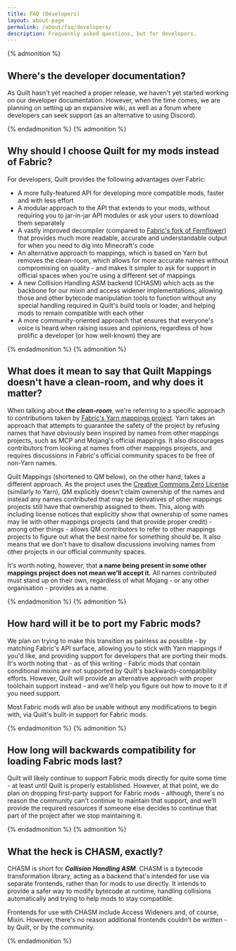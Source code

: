 ```yaml
---
title: FAQ (Developers)
layout: about-page
permalink: /about/faq/developers/
description: Frequently asked questions, but for developers.
---
```


{% admonition %}

## Where's the developer documentation?

As Quilt hasn't yet reached a proper release, we haven't yet started working on our developer documentation. However,
when the time comes, we are planning on setting up an expansive wiki, as well as a forum where developers can seek
support (as an alternative to using Discord).

{% endadmonition %}
{% admonition %}

## Why should I choose Quilt for my mods instead of Fabric?

For developers, Quilt provides the following advantages over Fabric:

* A more fully-featured API for developing more compatible mods, faster and with less effort
* A modular approach to the API that extends to your mods, without requiring you to jar-in-jar API modules or ask your
  users to download them separately
* A vastly improved decompiler (compared to 
  [Fabric's fork of Fernflower](https://github.com/FabricMC/intellij-fernflower)) that provides much more readable,
  accurate and understandable output for when you need to dig into Minecraft's code
* An alternative approach to mappings, which is based on Yarn but removes the clean-room, which allows for more 
  accurate names without compromising on quality - and makes it simpler to ask for support in official spaces when
  you're using a different set of mappings
* A new Collision Handling ASM backend (CHASM) which acts as the backbone for our mixin and access widener 
  implementations, allowing those and other bytecode manipulation tools to function without any special handling
  required in Quilt's build tools or loader, and helping mods to remain compatible with each other
* A more community-oriented approach that ensures that everyone's voice is heard when raising issues and opinions,
  regardless of how prolific a developer (or how well-known) they are

{% endadmonition %}
{% admonition %}

## What does it mean to say that Quilt Mappings doesn't have a clean-room, and why does it matter?

When talking about _**the clean-room**_, we're referring to a specific approach to contributions taken by
[Fabric's Yarn mappings project](https://github.com/FabricMC/yarn). Yarn takes an approach that attempts to guarantee
the safety of the project by refusing names that have obviously been inspired by names from other mappings projects,
such as MCP and Mojang's official mappings. It also discourages contributors from looking at names from other mappings
projects, and requires discussions in Fabric's official community spaces to be free of non-Yarn names.

Quilt Mappings (shortened to QM below), on the other hand, takes a different approach. As the project uses the 
[Creative Commons Zero License](https://creativecommons.org/share-your-work/public-domain/cc0/) (similarly to Yarn),
QM explicitly doesn't claim ownership of the names and instead any names contributed that may be derivatives of other
mappings projects still have that ownership assigned to them. This, along with including license notices that 
explicitly show that ownership of some names may lie with other mappings projects (and that provide proper credit) - 
among other things - allows QM contributors to refer to other mappings projects to figure out what the best name for 
something should be. It also means that we don't have to disallow discussions involving names from other projects in
our official community spaces.

It's worth noting, however, that **a name being present in some other mappings project does not mean we'll accept it.**
All names contributed must stand up on their own, regardless of what Mojang - or any other organisation - provides as
a name.

{% endadmonition %}
{% admonition %}

## How hard will it be to port my Fabric mods?

We plan on trying to make this transition as painless as possible - by matching Fabric's API surface, allowing you to
stick with Yarn mappings if you'd like, and providing support for developers that are porting their mods. It's worth
noting that - as of this writing - Fabric mods that contain conditional mixins are not supported by Quilt's
backwards-compatibility efforts. However, Quilt will provide an alternative approach with proper toolchain support 
instead - and we'll help you figure out how to move to it if you need support.

Most Fabric mods will also be usable without any modifications to begin with, via Quilt's built-in support for
Fabric mods.

{% endadmonition %}
{% admonition %}

## How long will backwards compatibility for loading Fabric mods last?

Quilt will likely continue to support Fabric mods directly for quite some time - at least until Quilt is properly
established. However, at that point, we do plan on dropping first-party support for Fabric mods - although, there's 
no reason the community can't continue to maintain that support, and we'll provide the required resources if someone 
else decides to continue that part of the project after we stop maintaining it.

{% endadmonition %}
{% admonition %}

## What the heck is CHASM, exactly?

CHASM is short for **_Collision Handling ASM_**. CHASM is a bytecode transformation library, acting as a backend that's
intended for use via separate frontends, rather than for mods to use directly. It intends to provide a safer way to
modify bytecode at runtime, handling collisions automatically and trying to help mods to stay compatible.

Frontends for use with CHASM include Access Wideners and, of course, Mixin. However, there's no reason additional
frontends couldn't be written - by Quilt, or by the community.

{% endadmonition %}
